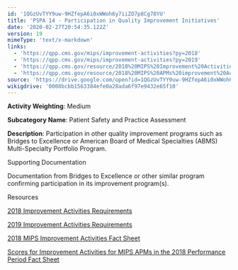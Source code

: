 ```yaml
---
id: '1QGzUvTYY9uw-9HZfepA6i0xWWoh6y7iiZO7p8Cg78YU'
title: 'PSPA 14 - Participation in Quality Improvement Initiatives'
date: '2020-02-27T20:54:35.122Z'
version: 19
mimeType: 'text/x-markdown'
links:
  - 'https://qpp.cms.gov/mips/improvement-activities?py=2018'
  - 'https://qpp.cms.gov/mips/improvement-activities?py=2019'
  - 'https://qpp.cms.gov/resource/2018%20MIPS%20Improvement%20Activities%20Fact%20Sheet'
  - 'https://qpp.cms.gov/resource/2018%20MIPS%20APMs%20improvement%20Activities%20scores%20fact%20sheet'
source: 'https://drive.google.com/open?id=1QGzUvTYY9uw-9HZfepA6i0xWWoh6y7iiZO7p8Cg78YU'
wikigdrive: '0008bcbb1563384efe0a28ada6f97e9432e65f10'
---
```

**Activity Weighting**: Medium

**Subcategory Name**: Patient Safety and Practice Assessment

**Description**: Participation in other quality improvement programs such as Bridges to Excellence or American Board of Medical Specialties (ABMS) Multi-Specialty Portfolio Program.

Supporting Documentation

Documentation from Bridges to Excellence or other similar program confirming participation in its improvement program(s).

Resources

[2018 Improvement Activities Requirements](https://qpp.cms.gov/mips/improvement-activities?py=2018)

[2019 Improvement Activities Requirements](https://qpp.cms.gov/mips/improvement-activities?py=2019)

[2018 MIPS Improvement Activities Fact Sheet](https://qpp.cms.gov/resource/2018%20MIPS%20Improvement%20Activities%20Fact%20Sheet)

[Scores for Improvement Activities for MIPS APMs in the 2018 Performance Period Fact Sheet](https://qpp.cms.gov/resource/2018%20MIPS%20APMs%20improvement%20Activities%20scores%20fact%20sheet)
